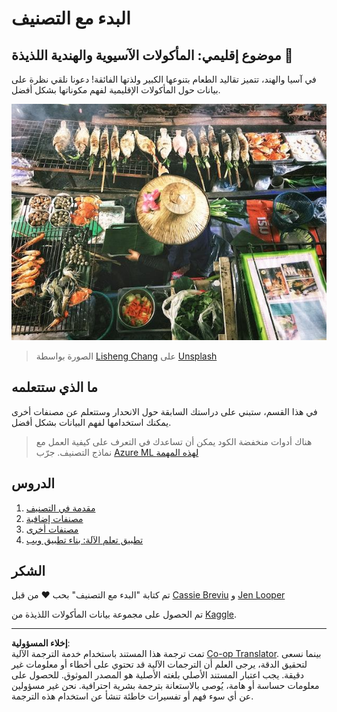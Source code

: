 <!--
CO_OP_TRANSLATOR_METADATA:
{
  "original_hash": "74e809ffd1e613a1058bbc3e9600859e",
  "translation_date": "2025-08-29T13:51:35+00:00",
  "source_file": "4-Classification/README.md",
  "language_code": "ar"
}
-->
# البدء مع التصنيف

## موضوع إقليمي: المأكولات الآسيوية والهندية اللذيذة 🍜

في آسيا والهند، تتميز تقاليد الطعام بتنوعها الكبير ولذتها الفائقة! دعونا نلقي نظرة على بيانات حول المأكولات الإقليمية لفهم مكوناتها بشكل أفضل.

![بائع طعام تايلاندي](../../../translated_images/thai-food.c47a7a7f9f05c21892a1f9dc7bf30669e6d18dfda420c5c7ebb4153f6a304edd.ar.jpg)
> الصورة بواسطة <a href="https://unsplash.com/@changlisheng?utm_source=unsplash&utm_medium=referral&utm_content=creditCopyText">Lisheng Chang</a> على <a href="https://unsplash.com/s/photos/asian-food?utm_source=unsplash&utm_medium=referral&utm_content=creditCopyText">Unsplash</a>
  
## ما الذي ستتعلمه

في هذا القسم، ستبني على دراستك السابقة حول الانحدار وستتعلم عن مصنفات أخرى يمكنك استخدامها لفهم البيانات بشكل أفضل.

> هناك أدوات منخفضة الكود يمكن أن تساعدك في التعرف على كيفية العمل مع نماذج التصنيف. جرّب [Azure ML لهذه المهمة](https://docs.microsoft.com/learn/modules/create-classification-model-azure-machine-learning-designer/?WT.mc_id=academic-77952-leestott)

## الدروس

1. [مقدمة في التصنيف](1-Introduction/README.md)
2. [مصنفات إضافية](2-Classifiers-1/README.md)
3. [مصنفات أخرى](3-Classifiers-2/README.md)
4. [تطبيق تعلم الآلة: بناء تطبيق ويب](4-Applied/README.md)

## الشكر

تم كتابة "البدء مع التصنيف" بحب ♥️ من قبل [Cassie Breviu](https://www.twitter.com/cassiebreviu) و [Jen Looper](https://www.twitter.com/jenlooper)

تم الحصول على مجموعة بيانات المأكولات اللذيذة من [Kaggle](https://www.kaggle.com/hoandan/asian-and-indian-cuisines).

---

**إخلاء المسؤولية**:  
تمت ترجمة هذا المستند باستخدام خدمة الترجمة الآلية [Co-op Translator](https://github.com/Azure/co-op-translator). بينما نسعى لتحقيق الدقة، يرجى العلم أن الترجمات الآلية قد تحتوي على أخطاء أو معلومات غير دقيقة. يجب اعتبار المستند الأصلي بلغته الأصلية هو المصدر الموثوق. للحصول على معلومات حساسة أو هامة، يُوصى بالاستعانة بترجمة بشرية احترافية. نحن غير مسؤولين عن أي سوء فهم أو تفسيرات خاطئة تنشأ عن استخدام هذه الترجمة.